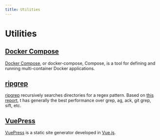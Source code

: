 ```yaml
---
title: Utilities
---
```


# Utilities

## [Docker Compose](/utilities/docker-compose.html)

[Docker Compose](https://docs.docker.com/compose/), or docker-compose, Compose, is a tool for defining and running multi-container Docker applications.

## [ripgrep](/utilities/ripgrep.html)

[ripgrep](https://github.com/BurntSushi/ripgrep) recursively searches directories for a regex pattern. Based on [this report](https://blog.burntsushi.net/ripgrep/), t has generally the best performance over grep, ag, ack, git grep, sift, etc.

## [VuePress](/utilities/vuepress.html)

[VuePress](https://vuepress.vuejs.org) is a static site generator developed in [Vue.js](https://vuejs.org/).
